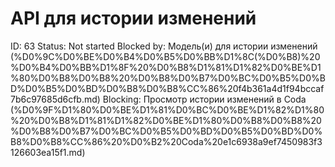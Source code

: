 # API для истории изменений

ID: 63
Status: Not started
Blocked by: Модель(и) для истории изменений (%D0%9C%D0%BE%D0%B4%D0%B5%D0%BB%D1%8C(%D0%B8)%20%D0%B4%D0%BB%D1%8F%20%D0%B8%D1%81%D1%82%D0%BE%D1%80%D0%B8%D0%B8%20%D0%B8%D0%B7%D0%BC%D0%B5%D0%BD%D0%B5%D0%BD%D0%B8%D0%B8%CC%86%20f4b361a4d1f94bccaf7b6c97685d6cfb.md)
Blocking: Просмотр истории изменений в Coda (%D0%9F%D1%80%D0%BE%D1%81%D0%BC%D0%BE%D1%82%D1%80%20%D0%B8%D1%81%D1%82%D0%BE%D1%80%D0%B8%D0%B8%20%D0%B8%D0%B7%D0%BC%D0%B5%D0%BD%D0%B5%D0%BD%D0%B8%D0%B8%CC%86%20%D0%B2%20Coda%20e1c6938a9ef7450983f3126603ea15f1.md)
